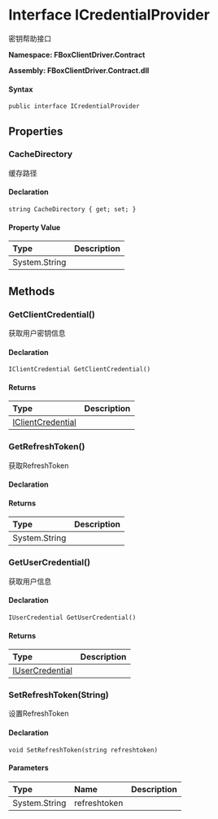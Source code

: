 # Interface ICredentialProvider

密钥帮助接口

**Namespace: FBoxClientDriver.Contract**

**Assembly: FBoxClientDriver.Contract.dll**

#### Syntax <a id="FBoxClientDriver_Contract_ICredentialProvider_syntax"></a>

```text
public interface ICredentialProvider
```

## Properties <a id="properties"></a>

### CacheDirectory <a id="FBoxClientDriver_Contract_ICredentialProvider_CacheDirectory"></a>

缓存路径

#### Declaration

```text
string CacheDirectory { get; set; }
```

#### Property Value

| Type | Description |
| :--- | :--- |
| System.String |  |

## Methods <a id="methods"></a>

### GetClientCredential\(\) <a id="FBoxClientDriver_Contract_ICredentialProvider_GetClientCredential"></a>

获取用户密钥信息

#### Declaration

```text
IClientCredential GetClientCredential()
```

#### Returns

| Type | Description |
| :--- | :--- |
| [IClientCredential](https://docs.flexem.net/fbox/zh-cn/sdk/FBoxClientDriver.Contract.IClientCredential.html) |  |

### GetRefreshToken\(\) <a id="FBoxClientDriver_Contract_ICredentialProvider_GetRefreshToken"></a>

获取RefreshToken

#### Declaration

#### Returns

| Type | Description |
| :--- | :--- |
| System.String |  |

### GetUserCredential\(\) <a id="FBoxClientDriver_Contract_ICredentialProvider_GetUserCredential"></a>

获取用户信息

#### Declaration

```text
IUserCredential GetUserCredential()
```

#### Returns

| Type | Description |
| :--- | :--- |
| [IUserCredential](https://docs.flexem.net/fbox/zh-cn/sdk/FBoxClientDriver.Contract.IUserCredential.html) |  |

### SetRefreshToken\(String\) <a id="FBoxClientDriver_Contract_ICredentialProvider_SetRefreshToken_System_String_"></a>

设置RefreshToken

#### Declaration

```text
void SetRefreshToken(string refreshtoken)
```

#### Parameters

| Type | Name | Description |
| :--- | :--- | :--- |
| System.String | refreshtoken |  |

